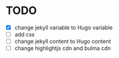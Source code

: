 # TODO
- [x] change jekyll variable to Hugo variable
- [ ] add css
- [ ] change jekyll content to Hugo content
- [ ] change highlightjs cdn and bulma cdn